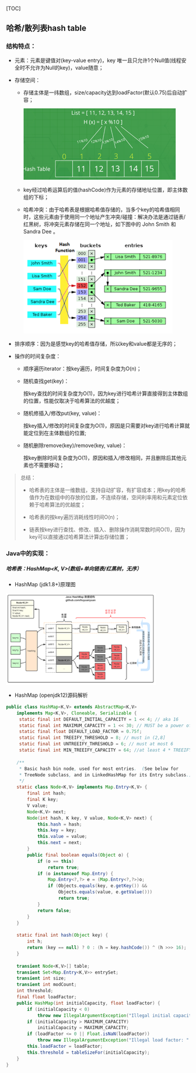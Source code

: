 [TOC]

## 哈希/散列表hash table

### 结构特点：

- 元素：元素是键值对(key-value entry)，key 唯一且只允许1个Null值(线程安全时不允许为Null的key)，value随意；

- 存储空间：

  - 存储主体是一纬数组，size/capacity达到loadFactor(默认0.75)后自动扩容；

    <img src="img/3hashtable_structure.png" alt="image-20200916002813423" style="zoom:50%;" />

  - key经过哈希运算后的值(hashCode)作为元素的存储地址位置，即主体数组的下标；

  - 哈希冲突：由于哈希表是根据哈希值存储的，当多个key的哈希值相同时，这些元素由于使用同一个地址产生冲突/碰撞：解决办法是通过链表/红黑树，将冲突元素存储在同一个地址，如下图中的 John Smith  和 Sandra Dee 。

    <img src="img/3hashtable_hashcollision.png" alt="image-20200304134801051" style="zoom: 40%;" />

- 排序顺序：因为是感觉key的哈希值存储，所以key和value都是无序的；

- 操作的时间复杂度：

  - 顺序遍历iterator：按key遍历，时间复杂度为O(n)；

  - 随机查找get(key)：

    按key查找的时间复杂度为O(1)，因为key进行哈希计算直接得到主体数组的位置，性能仅取决于哈希算法的优越度；

  - 随机修插入/修改put(key, value)：

    按key插入/修改的时间复杂度为O(1)，原因是只需要对key进行哈希计算就能定位到在主体数组的位置;

  - 随机删除remove(key)/remove(key, value)：

    按key删除时间复杂度为O(1)，原因和插入/修改相同，并且删除后其他元素也不需要移动；

> 总结：
>
> - 哈希表的主体是一维数组，支持自动扩容，有扩容成本；用key的哈希值作为在数组中的存放的位置，不连续存储，空间利率用和元素定位依赖于哈希算法的优越度；
>
> - 哈希表的按key遍历消耗线性时间O(n)；
>
> - 链表按key进行查找、修改、插入、删除操作消耗常数时间O(1)，因为key可以直接通过哈希算法计算出存储位置；



### Java中的实现：

##### 哈希表：HashMap<K, V>(数组+单向链表/红黑树，无序）

- HashMap (jdk1.8+)原理图

<img src="img/3hashtable_java_hashmap.png" alt="image-20200916001244308" style="zoom: 40%;" />

- HashMap (openjdk12)源码解析

```java
public class HashMap<K,V> extends AbstractMap<K,V>
    implements Map<K,V>, Cloneable, Serializable {
     static final int DEFAULT_INITIAL_CAPACITY = 1 << 4; // aka 16
     static final int MAXIMUM_CAPACITY = 1 << 30; // MUST be a power of two <= 1<<30.
     static final float DEFAULT_LOAD_FACTOR = 0.75f;
     static final int TREEIFY_THRESHOLD = 8; // must in (2,8]
     static final int UNTREEIFY_THRESHOLD = 6; // must at most 6
     static final int MIN_TREEIFY_CAPACITY = 64; //at least 4 * TREEIFY_THRESHOLD 

    /**
     * Basic hash bin node, used for most entries.  (See below for
     * TreeNode subclass, and in LinkedHashMap for its Entry subclass.)
     */
    static class Node<K,V> implements Map.Entry<K,V> {
        final int hash;
        final K key;
        V value;
        Node<K,V> next;
        Node(int hash, K key, V value, Node<K,V> next) {
            this.hash = hash;
            this.key = key;
            this.value = value;
            this.next = next;
        }
        public final boolean equals(Object o) {
            if (o == this)
                return true;
            if (o instanceof Map.Entry) {
                Map.Entry<?,?> e = (Map.Entry<?,?>)o;
                if (Objects.equals(key, e.getKey()) &&
                    Objects.equals(value, e.getValue()))
                    return true;
            }
            return false;
        }
    }
    
    static final int hash(Object key) {
        int h;
        return (key == null) ? 0 : (h = key.hashCode()) ^ (h >>> 16);
    }
  
    transient Node<K,V>[] table;
    transient Set<Map.Entry<K,V>> entrySet;
    transient int size;
    transient int modCount;
    int threshold;
    final float loadFactor;
    public HashMap(int initialCapacity, float loadFactor) {
        if (initialCapacity < 0)
            throw new IllegalArgumentException("Illegal initial capacity: " + initialCapacity);
        if (initialCapacity > MAXIMUM_CAPACITY)
            initialCapacity = MAXIMUM_CAPACITY;
        if (loadFactor <= 0 || Float.isNaN(loadFactor))
            throw new IllegalArgumentException("Illegal load factor: " + loadFactor);
        this.loadFactor = loadFactor;
        this.threshold = tableSizeFor(initialCapacity);
    }
}
```

